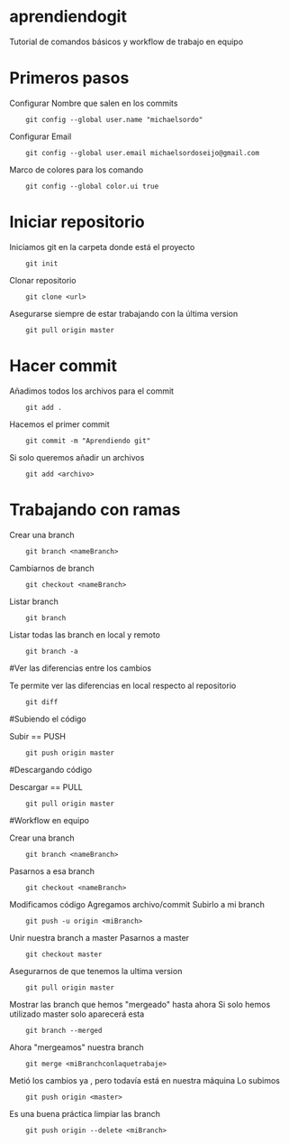 # aprendiendogit

Tutorial de comandos básicos y workflow de trabajo en equipo

# Primeros pasos

Configurar Nombre que salen en los commits
```ssh
	git config --global user.name "michaelsordo"
```
Configurar Email
```ssh	
	git config --global user.email michaelsordoseijo@gmail.com
```
Marco de colores para los comando
```ssh
	git config --global color.ui true
```

# Iniciar repositorio

Iniciamos git en la carpeta donde está el proyecto
```ssh
	git init
```

Clonar repositorio
```ssh
	git clone <url>
```

Asegurarse siempre de estar trabajando con la última version
```ssh
	git pull origin master
```

# Hacer commit

Añadimos todos los archivos para el commit
```ssh
	git add .
```

Hacemos el primer commit
```ssh
	git commit -m "Aprendiendo git"
```

Si solo queremos añadir un archivos
```ssh
	git add <archivo>
```
# Trabajando con ramas

Crear una branch
```ssh
	git branch <nameBranch>
```

Cambiarnos de branch
```ssh
	git checkout <nameBranch>
```

Listar branch
```ssh
	git branch 
```
Listar todas las branch en local y remoto
```ssh
	git branch -a
```

#Ver las diferencias entre los cambios

Te permite ver las diferencias en local respecto al repositorio
```ssh
	git diff
```

#Subiendo el código

Subir == PUSH
```ssh
	git push origin master
```

#Descargando código

Descargar == PULL
```ssh
	git pull origin master
```


#Workflow en equipo

Crear una branch
```ssh
	git branch <nameBranch>
```
Pasarnos a esa branch
```ssh
	git checkout <nameBranch>
```
Modificamos código
Agregamos archivo/commit
Subirlo a mi branch 
```ssh
	git push -u origin <miBranch>
```
Unir nuestra branch a master
Pasarnos a master
```ssh
	git checkout master
```
Asegurarnos de que tenemos la ultima version
```ssh
	git pull origin master
```
Mostrar las branch que hemos "mergeado" hasta ahora
Si solo hemos utilizado master solo aparecerá esta
```ssh
	git branch --merged
```
Ahora "mergeamos" nuestra branch
```ssh
	git merge <miBranchconlaquetrabaje>
```
Metió los cambios ya , pero todavía está en nuestra máquina
Lo subimos
```ssh
	git push origin <master>
```
Es una buena práctica limpiar las branch
```ssh
	git push origin --delete <miBranch>
```

